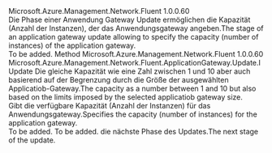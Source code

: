 <Type Name="IWithInstanceCount" FullName="Microsoft.Azure.Management.Network.Fluent.ApplicationGateway.Update.IWithInstanceCount">
  <TypeSignature Language="C#" Value="public interface IWithInstanceCount" />
  <TypeSignature Language="ILAsm" Value=".class public interface auto ansi abstract IWithInstanceCount" />
  <TypeSignature Language="DocId" Value="T:Microsoft.Azure.Management.Network.Fluent.ApplicationGateway.Update.IWithInstanceCount" />
  <TypeSignature Language="VB.NET" Value="Public Interface IWithInstanceCount" />
  <TypeSignature Language="F#" Value="type IWithInstanceCount = interface" />
  <AssemblyInfo>
    <AssemblyName>Microsoft.Azure.Management.Network.Fluent</AssemblyName>
    <AssemblyVersion>1.0.0.60</AssemblyVersion>
  </AssemblyInfo>
  <Interfaces />
  <Docs>
    <summary>
            <span data-ttu-id="5aa3d-101">Die Phase einer Anwendung Gateway Update ermöglichen die Kapazität (Anzahl der Instanzen), der das Anwendungsgateway angeben.</span><span class="sxs-lookup"><span data-stu-id="5aa3d-101">The stage of an application gateway update allowing to specify the capacity (number of instances) of the application gateway.</span></span>
            </summary>
    <remarks>To be added.</remarks>
  </Docs>
  <Members>
    <Member MemberName="WithInstanceCount">
      <MemberSignature Language="C#" Value="public Microsoft.Azure.Management.Network.Fluent.ApplicationGateway.Update.IUpdate WithInstanceCount (int instanceCount);" />
      <MemberSignature Language="ILAsm" Value=".method public hidebysig newslot virtual instance class Microsoft.Azure.Management.Network.Fluent.ApplicationGateway.Update.IUpdate WithInstanceCount(int32 instanceCount) cil managed" />
      <MemberSignature Language="DocId" Value="M:Microsoft.Azure.Management.Network.Fluent.ApplicationGateway.Update.IWithInstanceCount.WithInstanceCount(System.Int32)" />
      <MemberSignature Language="VB.NET" Value="Public Function WithInstanceCount (instanceCount As Integer) As IUpdate" />
      <MemberSignature Language="F#" Value="abstract member WithInstanceCount : int -&gt; Microsoft.Azure.Management.Network.Fluent.ApplicationGateway.Update.IUpdate" Usage="iWithInstanceCount.WithInstanceCount instanceCount" />
      <MemberType>Method</MemberType>
      <AssemblyInfo>
        <AssemblyName>Microsoft.Azure.Management.Network.Fluent</AssemblyName>
        <AssemblyVersion>1.0.0.60</AssemblyVersion>
      </AssemblyInfo>
      <ReturnValue>
        <ReturnType>Microsoft.Azure.Management.Network.Fluent.ApplicationGateway.Update.IUpdate</ReturnType>
      </ReturnValue>
      <Parameters>
        <Parameter Name="instanceCount" Type="System.Int32" />
      </Parameters>
      <Docs>
        <param name="instanceCount"><span data-ttu-id="5aa3d-102">Die gleiche Kapazität wie eine Zahl zwischen 1 und 10 aber auch basierend auf der Begrenzung durch die Größe der ausgewählten Applicatiob-Gateway.</span><span class="sxs-lookup"><span data-stu-id="5aa3d-102">The capacity as a number between 1 and 10 but also based on the limits imposed by the selected applicatiob gateway size.</span></span></param>
        <summary>
            <span data-ttu-id="5aa3d-103">Gibt die verfügbare Kapazität (Anzahl der Instanzen) für das Anwendungsgateway.</span><span class="sxs-lookup"><span data-stu-id="5aa3d-103">Specifies the capacity (number of instances) for the application gateway.</span></span>
            </summary>
        <returns>To be added.</returns>
        <remarks>To be added.</remarks>
        <return><span data-ttu-id="5aa3d-104">die nächste Phase des Updates.</span><span class="sxs-lookup"><span data-stu-id="5aa3d-104">The next stage of the update.</span></span></return>
      </Docs>
    </Member>
  </Members>
</Type>